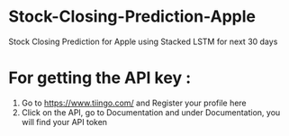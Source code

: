 # Stock-Closing-Prediction-Apple
Stock Closing Prediction for Apple using Stacked LSTM for next 30 days


# For getting the API key :
1. Go to https://www.tiingo.com/ and Register your profile here
2. Click on the API, go to Documentation and under Documentation, you will find your API token
